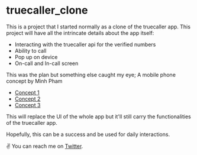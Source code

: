 # truecaller_clone

This is a project that I started normally as a clone of the truecaller app. This project will have all the intrincate details about the app itself:
* Interacting with the truecaller api for the verified numbers
* Ability to call
* Pop up on device
* On-call and In-call screen

This was the plan but something else caught my eye; A mobile phone concept by Minh Pham
- [Concept 1](https://dribbble.com/shots/16413223-Android-Phone-App-Concept)
- [Concept 2](https://dribbble.com/shots/16388786-Phone-App-Concept-Dialing-Interaction)
- [Concept 3](https://dribbble.com/shots/16434926-Phone-App-Concept-Dialing-Interaction)

This will replace the UI of the whole app but it'll still carry the functionalities of the truecaller app.

Hopefully, this can be a success and be used for daily interactions.

✌️ You can reach me on [Twitter](https://twitter.com/olaabbey96).
